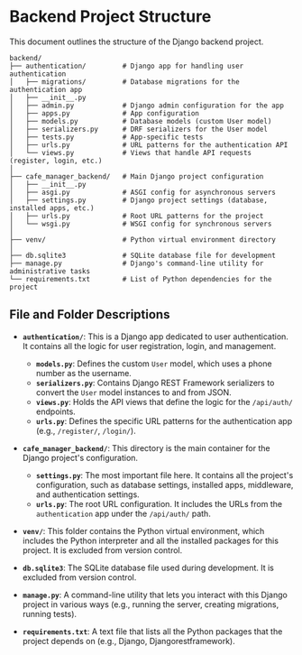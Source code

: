 # Backend Project Structure

This document outlines the structure of the Django backend project.

```
backend/
├── authentication/         # Django app for handling user authentication
│   ├── migrations/         # Database migrations for the authentication app
│   ├── __init__.py
│   ├── admin.py            # Django admin configuration for the app
│   ├── apps.py             # App configuration
│   ├── models.py           # Database models (custom User model)
│   ├── serializers.py      # DRF serializers for the User model
│   ├── tests.py            # App-specific tests
│   ├── urls.py             # URL patterns for the authentication API
│   └── views.py            # Views that handle API requests (register, login, etc.)
│
├── cafe_manager_backend/   # Main Django project configuration
│   ├── __init__.py
│   ├── asgi.py             # ASGI config for asynchronous servers
│   ├── settings.py         # Django project settings (database, installed apps, etc.)
│   ├── urls.py             # Root URL patterns for the project
│   └── wsgi.py             # WSGI config for synchronous servers
│
├── venv/                   # Python virtual environment directory
│
├── db.sqlite3              # SQLite database file for development
├── manage.py               # Django's command-line utility for administrative tasks
└── requirements.txt        # List of Python dependencies for the project
```

## File and Folder Descriptions

-   **`authentication/`**: This is a Django app dedicated to user authentication. It contains all the logic for user registration, login, and management.
    -   **`models.py`**: Defines the custom `User` model, which uses a phone number as the username.
    -   **`serializers.py`**: Contains Django REST Framework serializers to convert the `User` model instances to and from JSON.
    -   **`views.py`**: Holds the API views that define the logic for the `/api/auth/` endpoints.
    -   **`urls.py`**: Defines the specific URL patterns for the authentication app (e.g., `/register/`, `/login/`).

-   **`cafe_manager_backend/`**: This directory is the main container for the Django project's configuration.
    -   **`settings.py`**: The most important file here. It contains all the project's configuration, such as database settings, installed apps, middleware, and authentication settings.
    -   **`urls.py`**: The root URL configuration. It includes the URLs from the `authentication` app under the `/api/auth/` path.

-   **`venv/`**: This folder contains the Python virtual environment, which includes the Python interpreter and all the installed packages for this project. It is excluded from version control.

-   **`db.sqlite3`**: The SQLite database file used during development. It is excluded from version control.

-   **`manage.py`**: A command-line utility that lets you interact with this Django project in various ways (e.g., running the server, creating migrations, running tests).

-   **`requirements.txt`**: A text file that lists all the Python packages that the project depends on (e.g., Django, Djangorestframework).
